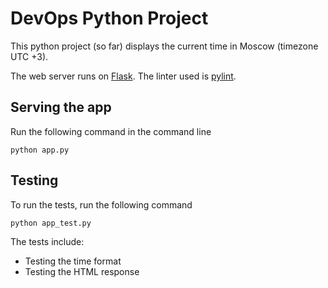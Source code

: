 # DevOps Python Project

This python project (so far) displays the current time in Moscow (timezone UTC +3).

The web server runs on [Flask](https://flask.palletsprojects.com/en/2.1.x/). The linter used is [pylint]((https://pylint.pycqa.org/en/latest/)).

## Serving the app

Run the following command in the command line

```python app.py```

## Testing

To run the tests, run the following command

```python app_test.py```

The tests include:

- Testing the time format
- Testing the HTML response
